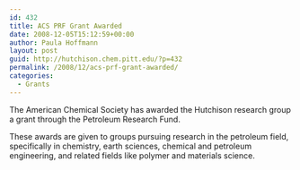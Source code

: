 ```yaml
---
id: 432
title: ACS PRF Grant Awarded
date: 2008-12-05T15:12:59+00:00
author: Paula Hoffmann
layout: post
guid: http://hutchison.chem.pitt.edu/?p=432
permalink: /2008/12/acs-prf-grant-awarded/
categories:
  - Grants
---
```

The American Chemical Society has awarded the Hutchison research group a grant through the Petroleum Research Fund.

These awards are given to groups pursuing research in the petroleum field, specifically in chemistry, earth sciences, chemical and petroleum engineering, and related fields like polymer and materials science.